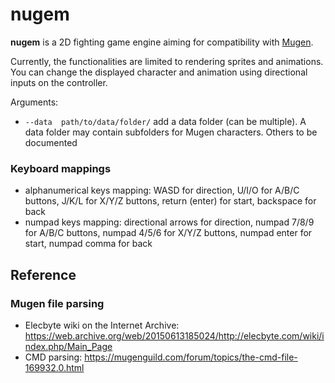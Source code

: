 # nugem

**nugem** is a 2D fighting game engine aiming for compatibility with [Mugen](https://en.wikipedia.org/wiki/Mugen_(game_engine)).

Currently, the functionalities are limited to rendering sprites and animations. You can change the displayed character and animation using directional inputs on the controller. 

Arguments:
* `--data  path/to/data/folder/` add a data folder (can be multiple). A data folder may contain subfolders for Mugen characters.
Others to be documented

### Keyboard mappings

 * alphanumerical keys mapping: WASD for direction, U/I/O for A/B/C buttons, J/K/L for X/Y/Z buttons, return (enter) for start, backspace for back
 * numpad keys mapping: directional arrows for direction, numpad 7/8/9 for A/B/C buttons, numpad 4/5/6 for X/Y/Z buttons, numpad enter for start, numpad comma for back

## Reference

### Mugen file parsing

* Elecbyte wiki on the Internet Archive: https://web.archive.org/web/20150613185024/http://elecbyte.com/wiki/index.php/Main_Page
* CMD parsing: https://mugenguild.com/forum/topics/the-cmd-file-169932.0.html
